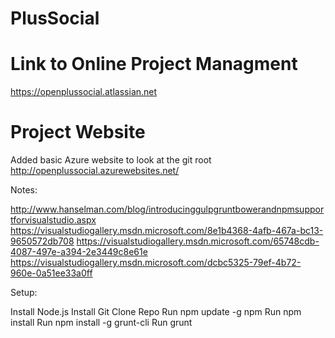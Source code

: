 PlusSocial
==========


Link to Online Project Managment
================================
https://openplussocial.atlassian.net


Project Website
===============
Added basic Azure website to look at the git root
http://openplussocial.azurewebsites.net/


Notes:

http://www.hanselman.com/blog/introducinggulpgruntbowerandnpmsupportforvisualstudio.aspx
https://visualstudiogallery.msdn.microsoft.com/8e1b4368-4afb-467a-bc13-9650572db708
https://visualstudiogallery.msdn.microsoft.com/65748cdb-4087-497e-a394-2e3449c8e61e
https://visualstudiogallery.msdn.microsoft.com/dcbc5325-79ef-4b72-960e-0a51ee33a0ff


Setup:

Install Node.js
Install Git
Clone Repo
Run npm update -g npm
Run npm install
Run npm install -g grunt-cli
Run grunt
